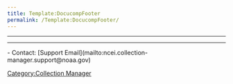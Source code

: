 ```yaml
---
title: Template:DocucompFooter
permalink: /Template:DocucompFooter/
---
```


<hr/>
<hr/>
-   Contact: [Support Email](mailto:ncei.collection-manager.support@noaa.gov)

[Category:Collection Manager](/Category:Collection_Manager "wikilink")